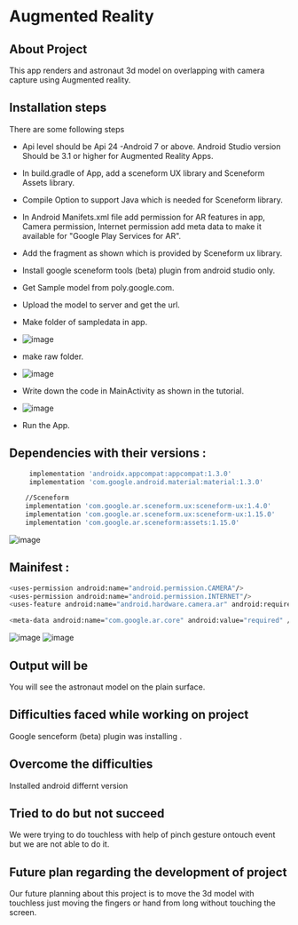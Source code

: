 # Augmented Reality
## About Project
This app renders and astronaut 3d model on overlapping with camera capture using Augmented reality.

## Installation steps

There are some following steps 
- Api level should be Api 24 -Android 7 or above. Android Studio version Should be 3.1 or higher for Augmented Reality Apps.
- In build.gradle of App, add a sceneform UX library and Sceneform Assets library.
- Compile Option to support Java which is needed for Sceneform library.
- In Android Manifets.xml file add permission for AR features in app, Camera permission, Internet permission add meta data to make it available for "Google Play Services for AR".
- Add the fragment as shown which is provided by Sceneform ux library.
- Install google sceneform tools (beta) plugin from android studio only.
- Get Sample model from poly.google.com. 
- Upload the model to server and get the url.
- Make folder of sampledata in app.
- ![image](https://user-images.githubusercontent.com/13745937/126974901-ac0f63c5-bd7d-4be6-983d-149d4109b349.png)
- make raw folder.
- ![image](https://user-images.githubusercontent.com/13745937/126975456-5d2cabee-d5d2-4201-9b91-518770d07491.png)
- Write down the code in MainActivity as shown in the tutorial.
- ![image](https://user-images.githubusercontent.com/13745937/126975170-ced983b9-08d4-49d5-a37c-1f2d9e289838.png)

- Run the App.

## Dependencies with their versions :
```sh
     implementation 'androidx.appcompat:appcompat:1.3.0'
     implementation 'com.google.android.material:material:1.3.0'
```
```sh
    //Sceneform
    implementation 'com.google.ar.sceneform.ux:sceneform-ux:1.4.0'
    implementation 'com.google.ar.sceneform.ux:sceneform-ux:1.15.0'
    implementation 'com.google.ar.sceneform:assets:1.15.0'
```
![image](https://user-images.githubusercontent.com/13745937/126975384-956ba0b1-7e2c-47c4-a0e4-c9312e84caed.png)
	
## Mainifest :
```sh
<uses-permission android:name="android.permission.CAMERA"/>
<uses-permission android:name="android.permission.INTERNET"/>
<uses-feature android:name="android.hardware.camera.ar" android:required="true" />
```
```sh
<meta-data android:name="com.google.ar.core" android:value="required" />
```
 ![image](https://user-images.githubusercontent.com/13745937/126975549-7d6c4a90-a097-4fad-9499-df3f318b2b35.png)
 ![image](https://user-images.githubusercontent.com/13745937/126975589-6406b531-5cea-4214-8c44-b50379bd136d.png)

## Output will be
You will see the astronaut model on the plain surface.

## Difficulties faced while working on project
Google senceform (beta) plugin was installing .

## Overcome the difficulties
Installed android differnt version

## Tried to do but not succeed
We were trying to do touchless with help of pinch gesture ontouch event but we are not able to do it.

## Future plan regarding the development of project
Our future planning  about this project is to move the 3d model with touchless just moving the fingers or hand from long without touching the screen.
